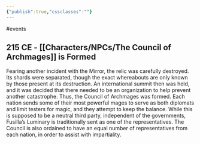 ```yaml
---
{"publish":true,"cssclasses":""}
---
```


#events
## 215 CE - [[Characters/NPCs/The Council of Archmages]] is Formed
Fearing another incident with the Mirror, the relic was carefully destroyed. Its shards were separated, though the exact whereabouts are only known by those present at its destruction. An international summit then was held, and it was decided that there needed to be an organization to help prevent another catastrophe. Thus, the Council of Archmages was formed. Each nation sends some of their most powerful mages to serve as both diplomats and limit testers for magic, and they attempt to keep the balance. While this is supposed to be a neutral third party, independent of the governments, Fusilla’s Luminary is traditionally sent as one of the representatives. The Council is also ordained to have an equal number of representatives from each nation, in order to assist with impartiality.